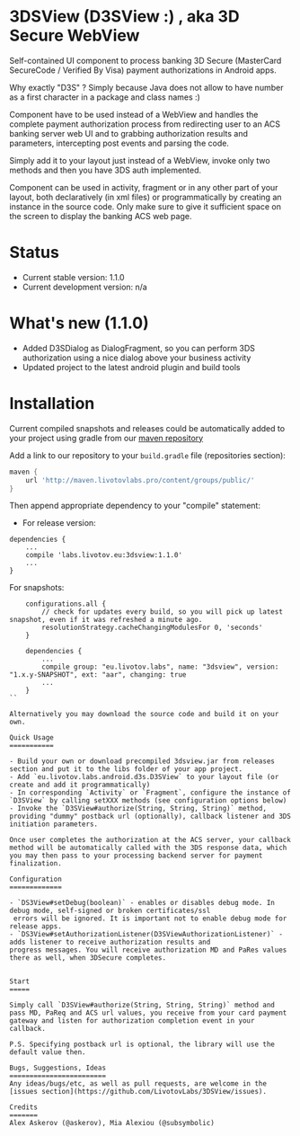 3DSView (D3SView :) , aka 3D Secure WebView
===========================================

Self-contained UI component to process banking 3D Secure (MasterCard SecureCode / Verified By Visa) payment 
authorizations in Android apps.

Why exactly "D3S" ? Simply because Java does not allow to have number as a first character in a package and class names :)

Component have to be used instead of a WebView and handles the complete payment authorization process from redirecting user to an ACS banking server web UI and to grabbing authorization results and parameters, intercepting post events and parsing the code. 

Simply add it to your layout just instead of a WebView, invoke only two methods and then you have 3DS auth implemented.

Component can be used in activity, fragment or in any other part of your layout, both declaratively (in xml files) or programmatically by creating an instance in the source code.  Only make sure to give it sufficient space on the screen to display the banking ACS web page. 

Status
======

- Current stable version: 1.1.0
- Current development version: n/a

What's new (1.1.0)
==========
- Added D3SDialog as DialogFragment, so you can perform 3DS authorization using a nice dialog above your business activity
- Updated project to the latest android plugin and build tools

Installation
============
Current compiled snapshots and releases could be automatically added to your project using gradle from our [maven repository](http://maven.livotovlabs.pro)

Add a link to our repository to your `build.gradle` file (repositories section):

```groovy
maven { 
    url 'http://maven.livotovlabs.pro/content/groups/public/'
}
```

Then append appropriate dependency to your "compile" statement:

- For release version:

```
dependencies {
    ...
    compile 'labs.livotov.eu:3dsview:1.1.0'
    ...
}
```

For snapshots:

```
    configurations.all {
        // check for updates every build, so you will pick up latest snapshot, even if it was refreshed a minute ago.
        resolutionStrategy.cacheChangingModulesFor 0, 'seconds'
    }
```

```
    dependencies {
        ...
        compile group: "eu.livotov.labs", name: "3dsview", version: "1.x.y-SNAPSHOT", ext: "aar", changing: true
        ...
    }
``

Alternatively you may download the source code and build it on your own.

Quick Usage
===========

- Build your own or download precompiled 3dsview.jar from releases section and put it to the libs folder of your app project.
- Add `eu.livotov.labs.android.d3s.D3SView` to your layout file (or create and add it programmatically)
- In corresponding `Activity` or `Fragment`, configure the instance of `D3SView` by calling setXXX methods (see configuration options below)
- Invoke the `D3SView#authorize(String, String, String)` method, providing "dummy" postback url (optionally), callback listener and 3DS initiation parameters.

Once user completes the authorization at the ACS server, your callback method will be automatically called with the 3DS response data, which you may then pass to your processing backend server for payment finalization.

Configuration
=============

- `DS3View#setDebug(boolean)` - enables or disables debug mode. In debug mode, self-signed or broken certificates/ssl
 errors will be ignored. It is important not to enable debug mode for release apps.
- `DS3View#setAuthorizationListener(D3SViewAuthorizationListener)` - adds listener to receive authorization results and
progress messages. You will receive authorization MD and PaRes values there as well, when 3DSecure completes.


Start
=====

Simply call `D3SView#authorize(String, String, String)` method and pass MD, PaReq and ACS url values, you receive from your card payment gateway and listen for authorization completion event in your callback. 

P.S. Specifying postback url is optional, the library will use the default value then.

Bugs, Suggestions, Ideas
========================
Any ideas/bugs/etc, as well as pull requests, are welcome in the [issues section](https://github.com/LivotovLabs/3DSView/issues).

Credits
=======
Alex Askerov (@askerov), Mia Alexiou (@subsymbolic)